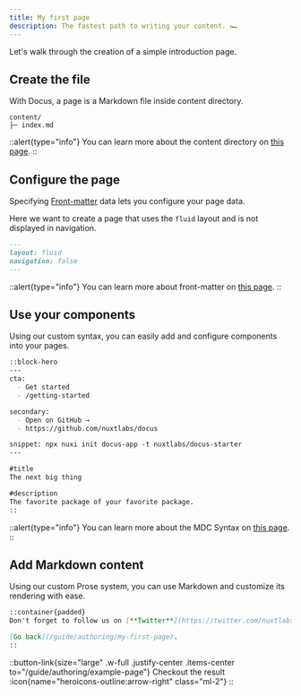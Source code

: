 ```yaml
---
title: My first page
description: The fastest path to writing your content. 🏎
---
```


Let's walk through the creation of a simple introduction page.

## Create the file

With Docus, a page is a Markdown file inside content directory.

```
content/
├─ index.md
```

::alert{type="info"}
You can learn more about the content directory on [this page](https://content.nuxtjs.org/guide/writing/content-directory).
::

## Configure the page

Specifying [Front-matter](/writing/front-matter) data lets you configure your page data.

Here we want to create a page that uses the `fluid` layout and is not displayed in navigation.

```markdown [index.md]
---
layout: fluid
navigation: false
---
```

::alert{type="info"}
You can learn more about front-matter on [this page](/writing/front-matter).
::

## Use your components

Using our custom syntax, you can easily add and configure components into your pages.

```markdown [index.md]
::block-hero
---
cta:
  - Get started
  - /getting-started

secondary:
  - Open on GitHub →
  - https://github.com/nuxtlabs/docus

snippet: npx nuxi init docus-app -t nuxtlabs/docus-starter
---

#title
The next big thing

#description
The favorite package of your favorite package.
::
```

::alert{type="info"}
You can learn more about the MDC Syntax on [this page](https://content.nuxtjs.org/guide/writing/mdc).
::

## Add Markdown content

Using our custom Prose system, you can use Markdown and customize its rendering with ease.

```markdown [index.md]
::container{padded}
Don't forget to follow us on [**Twitter**](https://twitter.com/nuxtlabs).

[Go back](/guide/authoring/my-first-page).
::
```

::button-link{size="large" .w-full .justify-center .items-center to="/guide/authoring/example-page"}
Checkout the result :icon{name="heroicons-outline:arrow-right" class="ml-2"}
::

